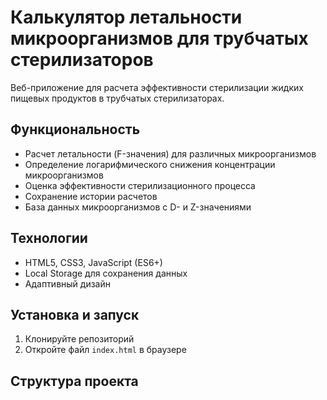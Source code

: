 # Калькулятор летальности микроорганизмов для трубчатых стерилизаторов

Веб-приложение для расчета эффективности стерилизации жидких пищевых продуктов в трубчатых стерилизаторах.

## Функциональность

- Расчет летальности (F-значения) для различных микроорганизмов
- Определение логарифмического снижения концентрации микроорганизмов
- Оценка эффективности стерилизационного процесса
- Сохранение истории расчетов
- База данных микроорганизмов с D- и Z-значениями

## Технологии

- HTML5, CSS3, JavaScript (ES6+)
- Local Storage для сохранения данных
- Адаптивный дизайн

## Установка и запуск

1. Клонируйте репозиторий
2. Откройте файл `index.html` в браузере

## Структура проекта

